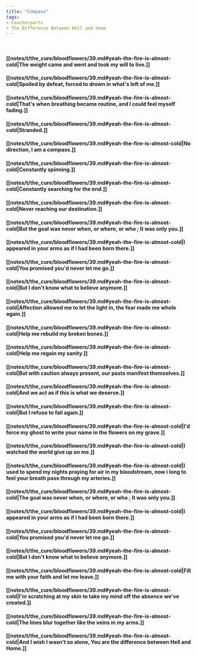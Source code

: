 ```yaml
---
title: "Compass"
tags:
- Counterparts
- The Difference Between Hell and Home
---
```

&nbsp;
#### [[notes/t/the_cure/bloodflowers/39.md#yeah-the-fire-is-almost-cold|The weight came and went and took my will to live.]]
#### [[notes/t/the_cure/bloodflowers/39.md#yeah-the-fire-is-almost-cold|Spoiled by defeat, forced to drown in what's left of me.]]
#### [[notes/t/the_cure/bloodflowers/39.md#yeah-the-fire-is-almost-cold|That's when breathing became routine, and I could feel myself fading.]]
#### [[notes/t/the_cure/bloodflowers/39.md#yeah-the-fire-is-almost-cold|Stranded.]]
#### [[notes/t/the_cure/bloodflowers/39.md#yeah-the-fire-is-almost-cold|No direction, I am a compass.]]
#### [[notes/t/the_cure/bloodflowers/39.md#yeah-the-fire-is-almost-cold|Constantly spinning.]]
#### [[notes/t/the_cure/bloodflowers/39.md#yeah-the-fire-is-almost-cold|Constantly searching for the end.]]
#### [[notes/t/the_cure/bloodflowers/39.md#yeah-the-fire-is-almost-cold|Never reaching our destination.]]
#### [[notes/t/the_cure/bloodflowers/39.md#yeah-the-fire-is-almost-cold|But the goal was never when, or where, or who ; It was only you.]]
#### [[notes/t/the_cure/bloodflowers/39.md#yeah-the-fire-is-almost-cold|I appeared in your arms as if I had been born there.]]
#### [[notes/t/the_cure/bloodflowers/39.md#yeah-the-fire-is-almost-cold|You promised you'd never let me go.]]
#### [[notes/t/the_cure/bloodflowers/39.md#yeah-the-fire-is-almost-cold|But I don't know what to believe anymore.]]
#### [[notes/t/the_cure/bloodflowers/39.md#yeah-the-fire-is-almost-cold|Affection allowed me to let the light in, the fear made me whole again.]]
#### [[notes/t/the_cure/bloodflowers/39.md#yeah-the-fire-is-almost-cold|Help me rebuild my broken bones.]]
#### [[notes/t/the_cure/bloodflowers/39.md#yeah-the-fire-is-almost-cold|Help me regain my sanity.]]
#### [[notes/t/the_cure/bloodflowers/39.md#yeah-the-fire-is-almost-cold|But with caution always present, our pasts manifest themselves.]]
#### [[notes/t/the_cure/bloodflowers/39.md#yeah-the-fire-is-almost-cold|And we act as if this is what we deserve.]]
#### [[notes/t/the_cure/bloodflowers/39.md#yeah-the-fire-is-almost-cold|But I refuse to fail again.]]
#### [[notes/t/the_cure/bloodflowers/39.md#yeah-the-fire-is-almost-cold|I'd force my ghost to write your name in the flowers on my grave.]]
#### [[notes/t/the_cure/bloodflowers/39.md#yeah-the-fire-is-almost-cold|I watched the world give up on me.]]
#### [[notes/t/the_cure/bloodflowers/39.md#yeah-the-fire-is-almost-cold|I used to spend my nights praying for air in my bloodstream, now i long to feel your breath pass through my arteries.]]
#### [[notes/t/the_cure/bloodflowers/39.md#yeah-the-fire-is-almost-cold|The goal was never when, or where, or who ; It was only you.]]
#### [[notes/t/the_cure/bloodflowers/39.md#yeah-the-fire-is-almost-cold|I appeared in your arms as if I had been born there.]]
#### [[notes/t/the_cure/bloodflowers/39.md#yeah-the-fire-is-almost-cold|You promised you'd never let me go.]]
#### [[notes/t/the_cure/bloodflowers/39.md#yeah-the-fire-is-almost-cold|But I don't know what to believe anymore.]]
#### [[notes/t/the_cure/bloodflowers/39.md#yeah-the-fire-is-almost-cold|Fill me with your faith and let me leave.]]
#### [[notes/t/the_cure/bloodflowers/39.md#yeah-the-fire-is-almost-cold|I'm scratching at my skin to take my mind off the absence we've created.]]
#### [[notes/t/the_cure/bloodflowers/39.md#yeah-the-fire-is-almost-cold|The lines blur together like the veins in my arms.]]
#### [[notes/t/the_cure/bloodflowers/39.md#yeah-the-fire-is-almost-cold|And I wish I wasn't so alone, You are the difference between Hell and Home.]]
